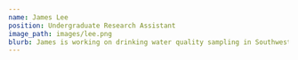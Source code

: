 ```yaml
---
name: James Lee
position: Undergraduate Research Assistant
image_path: images/lee.png
blurb: James is working on drinking water quality sampling in Southwest Oklahoma
---
```

